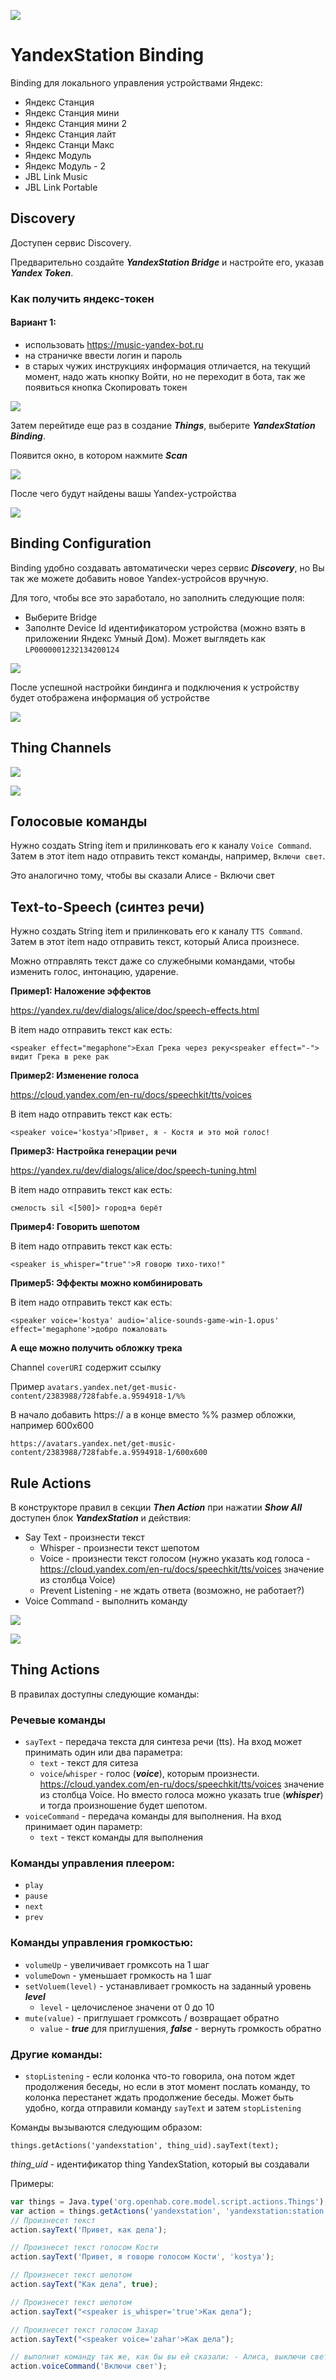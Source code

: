 ![](docs/images/yandex-mini.jpg)
# YandexStation Binding

Binding для локального управления устройствами Яндекс:

- Яндекс Станция
- Яндекс Станция мини
- Яндекс Станция мини 2
- Яндекс Станция лайт
- Яндекс Станци Макс
- Яндекс Модуль
- Яндекс Модуль - 2
- JBL Link Music
- JBL Link Portable

## Discovery

Доступен сервис Discovery. 

Предварительно создайте **_YandexStation Bridge_** и настройте его, указав **_Yandex Token_**.

### Как получить яндекс-токен

#### Вариант 1:
- использовать https://music-yandex-bot.ru
- на страничке ввести логин и пароль
- в старых чужих инструкциях информация отличается, на текущий момент, надо жать кнопку Войти, но не переходит в бота, так же появиться кнопка Скопировать токен


![](docs/images/bridge-1.png)

Затем перейтиде еще раз в создание **_Things_**, выберите **_YandexStation Binding_**.

Появится окно, в котором нажмите **_Scan_**

![](docs/images/discovery-0.png)

После чего будут найдены вашы Yandex-устройства

![](docs/images/discovery-1.jpg)

## Binding Configuration

Binding удобно создавать автоматически через сервис **_Discovery_**, но Вы так же можете добавить новое Yandex-устройсов вручную.

Для того, чтобы все это заработало, но заполнить следующие поля:
- Выберите Bridge
- Заполнте Device Id идентификатором устройства (можно взять в приложении Яндекс Умный Дом). Может выглядеть как `LP0000001232134200124`

![](docs/images/config-01.png)

После успешной настройки биндинга и подключения к устройству будет отображена информация об устройстве

![](docs/images/configured.png)

## Thing Channels

![](docs/images/config-02.png)

![](docs/images/yandex-station-group-item.png)

## Голосовые команды

Нужно создать String item и прилинковать его к каналу `Voice Command`. Затем в этот item надо отправить текст команды, например, `Включи свет`.

Это аналогично тому, чтобы вы сказали Алисе - Включи свет

## Text-to-Speech (синтез речи)

Нужно создать String item и прилинковать его к каналу `TTS Command`. Затем в этот item надо отправить текст, который Алиса произнесе.

Можно отправлять текст даже со служебными командами, чтобы изменить голос, интонацию, ударение.

**Пример1: Наложение эффектов**

https://yandex.ru/dev/dialogs/alice/doc/speech-effects.html

В item надо отправить текст как есть:

`<speaker effect="megaphone">Ехал Грека через реку<speaker effect="-"> видит Грека в реке рак`

**Пример2: Изменение голоса**

https://cloud.yandex.com/en-ru/docs/speechkit/tts/voices

В item надо отправить текст как есть:

`<speaker voice='kostya'>Привет, я - Костя и это мой голос!`

**Пример3: Настройка генерации речи**

https://yandex.ru/dev/dialogs/alice/doc/speech-tuning.html

В item надо отправить текст как есть:

`смелость sil <[500]> город+а берёт`

**Пример4: Говорить шепотом**

В item надо отправить текст как есть:

`<speaker is_whisper="true"'>Я говорю тихо-тихо!"`

**Пример5: Эффекты можно комбинировать**

В item надо отправить текст как есть:

`<speaker voice='kostya' audio='alice-sounds-game-win-1.opus' effect='megaphone'>добро пожаловать`


**А еще можно получить обложку трека**

Channel `coverURI` содержит ссылку

Пример `avatars.yandex.net/get-music-content/2383988/728fabfe.a.9594918-1/%%`

В начало добавить https:// а в конце вместо %% размер обложки, например 600x600

`https://avatars.yandex.net/get-music-content/2383988/728fabfe.a.9594918-1/600x600`

## Rule Actions

В конструкторе правил в секции _**Then Action**_ при нажатии _**Show All**_ доступен блок _**YandexStation**_ и действия:
+ Say Text - произнести текст
    + Whisper - произнести текст шепотом
    + Voice - произнести текст голосом (нужно указать код голоса - https://cloud.yandex.com/en-ru/docs/speechkit/tts/voices значение из столбца Voice)
    + Prevent Listening - не ждать ответа (возможно, не работает?)
+ Voice Command - выполнить команду

![](docs/images/then-action-01.png)

![](docs/images/then-action-02.png)

## Thing Actions
В правилах доступны следующие команды:

### Речевые команды
+ `sayText` - передача текста для синтеза речи (tts). На вход может принимать один или два параметра:
    + `text` - текст для ситеза
    + `voice`/`whisper` - голос (_**voice**_), которым произнести. https://cloud.yandex.com/en-ru/docs/speechkit/tts/voices значение из столбца Voice. Но вместо голоса можно указать true (_**whisper**_) и тогда произношение будет шепотом.
+ `voiceCommand` - передача команды для выполнения. На вход принимает один параметр:
    + `text` - текст команды для выполнения 

### Команды управления плеером:
+ `play`
+ `pause`
+ `next`
+ `prev`

### Команды управления громкостью:
+ `volumeUp` - увеличивает громксоть на 1 шаг
+ `volumeDown` - уменьшает громкость на 1 шаг
+ `setVoluem(level)` - устанавливает громкость на заданный уровень **_level_**
    + `level` - целочисленое значени от 0 до 10
+ `mute(value)` - приглушает громксоть / возвращает обратно
    + `value` - **_true_** для приглушения, **_false_** - вернуть громкость обратно

### Другие команды:
+ `stopListening` - если колонка что-то говорила, она потом ждет продолжения беседы, но если в этот момент послать команду, то колонка перестанет ждать продолжение беседы. Может быть удобно, когда отправили команду `sayText` и затем `stopListening`


Команды вызываются следующим образом:

```
things.getActions('yandexstation', thing_uid).sayText(text);
```
_thing_uid_ - идентификатор thing YandexStation, который вы создавали

Примеры:

```javascript
var things = Java.type('org.openhab.core.model.script.actions.Things');
var action = things.getActions('yandexstation', 'yandexstation:station:9b957406f6');
// Произнесет текст
action.sayText('Привет, как дела');

// Произнесет текст голосом Кости
action.sayText('Привет, я говорю голосом Кости', 'kostya');

// Произнесет текст шепотом
action.sayText("Как дела", true);

// Произнесет текст шепотом
action.sayText("<speaker is_whisper='true'>Как дела");

// Произнесет текст голосом Захар
action.sayText("<speaker voice='zahar'>Как дела");

// выполнит команду так же, как бы вы ей сказали: - Алиса, выключи свет
action.voiceCommand('Включи свет');



```
